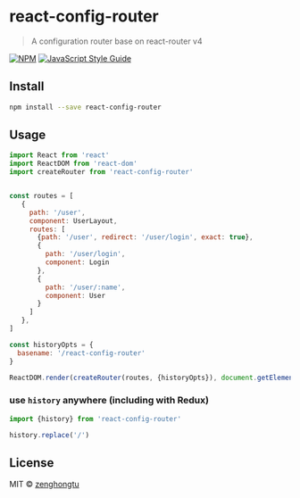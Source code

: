 # react-config-router

> A configuration router base on react-router v4

[![NPM](https://img.shields.io/npm/v/react-config-router.svg)](https://www.npmjs.com/package/react-config-router) [![JavaScript Style Guide](https://img.shields.io/badge/code_style-standard-brightgreen.svg)](https://standardjs.com)

## Install

```bash
npm install --save react-config-router
```

## Usage

```jsx
import React from 'react'
import ReactDOM from 'react-dom'
import createRouter from 'react-config-router'


const routes = [
   {
     path: '/user',
     component: UserLayout,
     routes: [
       {path: '/user', redirect: '/user/login', exact: true},
       {
         path: '/user/login',
         component: Login
       },
       {
         path: '/user/:name',
         component: User
       }
     ]
   },
]

const historyOpts = {
  basename: '/react-config-router'
}

ReactDOM.render(createRouter(routes, {historyOpts}), document.getElementById('root'))

```

### use `history` anywhere (including with Redux)

```js
import {history} from 'react-config-router'

history.replace('/')
```


## License

MIT © [zenghongtu](https://github.com/zenghongtu)
